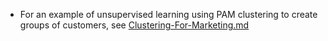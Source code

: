 * For an example of unsupervised learning using PAM clustering to create groups of customers, see [Clustering-For-Marketing.md](https://github.com/vnzbergstrom/ProjectExamples/blob/main/Clustering-for-Marketing.md)
